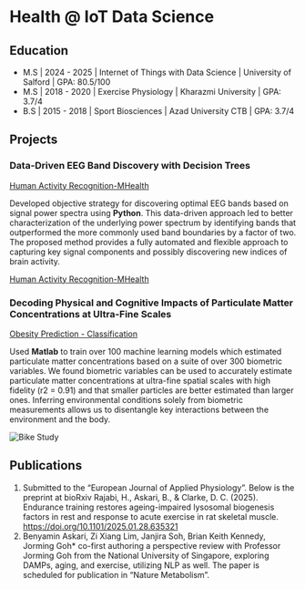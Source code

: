 # Health @ IoT Data Science 

## Education						       		
- M.S | 2024 - 2025 | Internet of Things with Data Science | University of Salford | GPA: 80.5/100
- M.S | 2018 - 2020 | Exercise Physiology                                  | Kharazmi University   | GPA: 3.7/4
- B.S  | 2015 - 2018 | Sport Biosciences                                    | Azad University CTB   | GPA: 3.7/4

## Projects
### Data-Driven EEG Band Discovery with Decision Trees
[Human Activity Recognition-MHealth](https://www.mdpi.com/1424-8220/22/8/3048)

Developed objective strategy for discovering optimal EEG bands based on signal power spectra using **Python**. This data-driven approach led to better characterization of the underlying power spectrum by identifying bands that outperformed the more commonly used band boundaries by a factor of two. The proposed method provides a fully automated and flexible approach to capturing key signal components and possibly discovering new indices of brain activity.

[Human Activity Recognition-MHealth](/assets/img/eeg_band_discovery.jpeg)

### Decoding Physical and Cognitive Impacts of Particulate Matter Concentrations at Ultra-Fine Scales
[Obesity Prediction - Classification](https://www.mdpi.com/1424-8220/22/11/4240)

Used **Matlab** to train over 100 machine learning models which estimated particulate matter concentrations based on a suite of over 300 biometric variables. We found biometric variables can be used to accurately estimate particulate matter concentrations at ultra-fine spatial scales with high fidelity (r2 = 0.91) and that smaller particles are better estimated than larger ones. Inferring environmental conditions solely from biometric measurements allows us to disentangle key interactions between the environment and the body.

![Bike Study](/assets/img/bike_study.jpeg)


## Publications
1. Submitted to the “European Journal of Applied Physiology”. Below is the preprint at bioRxiv Rajabi, H., Askari, B., & Clarke, D. C. (2025). Endurance training restores ageing-impaired lysosomal biogenesis factors in rest and response to acute exercise in rat skeletal muscle. https://doi.org/10.1101/2025.01.28.635321
2. Benyamin Askari, Zi Xiang Lim, Janjira Soh, Brian Keith Kennedy, Jorming Goh* co-first authoring a perspective review with Professor Jorming Goh from the National University of Singapore, exploring DAMPs, aging, and exercise, utilizing NLP as well. The paper is scheduled for publication in “Nature Metabolism”.
